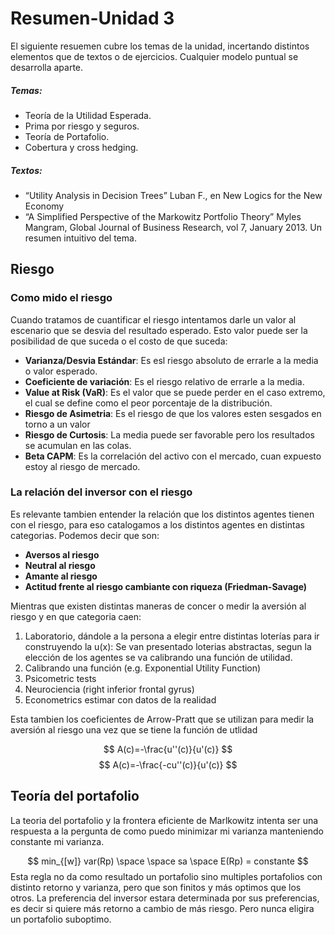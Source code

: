 # Resumen-Unidad 3
El siguiente resuemen cubre los temas de la unidad, incertando distintos elementos que de textos o de ejercicios. Cualquier modelo puntual se desarrolla aparte.

##### Temas:
- Teoría de la Utilidad Esperada. 
- Prima por riesgo y seguros. 
- Teoría de Portafolio. 
- Cobertura y cross hedging.

##### Textos:
- “Utility Analysis in Decision Trees” Luban F., en New Logics for the New Economy 
-  “A Simplified Perspective of the Markowitz Portfolio Theory” Myles Mangram, Global Journal of Business Research, vol 7, January 2013. Un resumen intuitivo del tema.


## Riesgo 
### Como mido el riesgo
Cuando tratamos de cuantificar el riesgo intentamos darle un valor al escenario que se desvia del resultado esperado. Esto valor puede ser la posibilidad de que suceda o el costo de que suceda:
- **Varianza/Desvia Estándar**: Es esl riesgo absoluto de errarle a la media o valor esperado.
- **Coeficiente de variación**: Es el riesgo relativo de errarle a la media.
- **Value at Risk (VaR)**: Es el valor que se puede perder en el caso extremo, el cual se define como el peor porcentaje de la distribución. 
- **Riesgo de Asimetria**: Es el riesgo de que los valores esten sesgados en torno a un valor 
- **Riesgo de Curtosis**: La media puede ser favorable pero los resultados se acumulan en las colas.
- **Beta CAPM**: Es la correlación del activo con el mercado, cuan expuesto estoy al riesgo de mercado.


### La relación del inversor con el riesgo
Es relevante tambien entender la relación que los distintos agentes tienen con el riesgo, para eso catalogamos a los distintos agentes en distintas categorias. Podemos decir que son:

- **Aversos al riesgo**
- **Neutral al riesgo**
- **Amante al riesgo**
- **Actitud frente al riesgo cambiante con riqueza (Friedman-Savage)**

Mientras que existen distintas maneras de concer o medir la aversión al riesgo y en que categoria caen:
1. Laboratorio, dándole a la persona a elegir entre distintas loterías para ir construyendo la u(x): Se van presentado loterias abstractas, segun la elección de los agentes se va calibrando una función de utilidad.
2.  Calibrando una función (e.g. Exponential Utility Function) 
3. Psicometric tests 
4. Neurociencia (right inferior frontal gyrus)
5. Econometrics estimar con datos de la realidad

Esta tambien los coeficientes de Arrow-Pratt que se utilizan para medir la aversión al riesgo una vez que se tiene la función de utlidad

$$
A(c)=-\frac{u''(c)}{u'(c)}
$$
$$
A(c)=-\frac{-cu''(c)}{u'(c)}
$$
## Teoría del portafolio
La teoria del portafolio y la frontera eficiente de Marlkowitz intenta ser una respuesta a la pergunta de como puedo minimizar mi varianza manteniendo constante mi varianza. 

$$
min_{[w]} var(Rp) \space \space sa \space E(Rp) = constante
$$
Esta regla no da como resultado un portafolio sino multiples portafolios con distinto retorno y varianza, pero que son finitos y más optimos que los otros. La preferencia del inversor estara determinada por sus preferencias, es decir si quiere más retorno a cambio de más riesgo. Pero nunca eligira un portafolio suboptimo.
